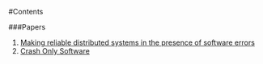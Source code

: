 #Contents

###Papers
1. [Making reliable distributed systems in the presence of software errors](MakingReliableSystems.pdf)
2. [Crash Only Software](CrashOnlySoftware.pdf)
